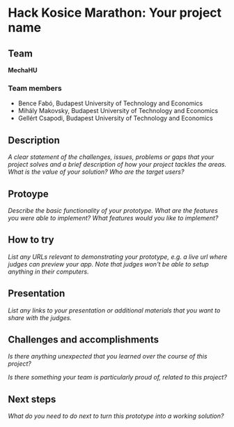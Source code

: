 # Hack Kosice Marathon: Your project name

## Team

**MechaHU**

### Team members

- Bence Fabó, Budapest University of Technology and Economics
- Mihály Makovsky, Budapest University of Technology and Economics
- Gellért Csapodi, Budapest University of Technology and Economics

## Description

*A clear statement of the challenges, issues, problems or gaps that your project solves and a brief description of how your project tackles the areas. What is the value of your solution? Who are the target users?*

## Protoype

*Describe the basic functionality of your prototype. What are the features you were able to implement? What features would you like to implement?*

## How to try

*List any URLs relevant to demonstrating your prototype, e.g. a live url where judges can preview your app. Note that judges won't be able to setup anything in their computers.*

## Presentation

*List any links to your presentation or additional materials that you want to share with the judges.*

## Challenges and accomplishments

*Is there anything unexpected that you learned over the course of this project?*

*Is there something your team is particularly proud of, related to this project?*

## Next steps

*What do you need to do next to turn this prototype into a working solution?*
